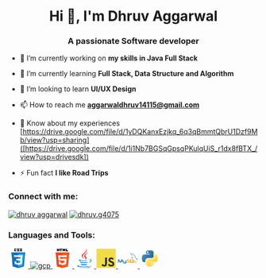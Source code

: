 
<h1 align="center">Hi 👋, I'm Dhruv Aggarwal</h1>
<h3 align="center">A passionate Software developer</h3>

- 🔭 I’m currently working on **my skills in Java Full Stack**

- 🌱 I’m currently learning **Full Stack, Data Structure and Algorithm**

- 👯 I’m looking to learn **UI/UX Design**

- 📫 How to reach me **aggarwaldhruv14115@gmail.com**

- 📄 Know about my experiences [https://drive.google.com/file/d/1yDQKanxEzjkq_6q3qBmmtQbrU1Dzf9Mb/view?usp=sharing]([https://drive.google.com/file/d/1i1Nb7BGSqGpsqPKulqUiS_r1dx8fBTX_/view?usp=drivesdk])

- ⚡ Fun fact **I like Road Trips**

<h3 align="left">Connect with me:</h3>
<p align="left">
<a href="https://linkedin.com/in/dhruv aggarwal" target="blank"><img align="center" src="https://raw.githubusercontent.com/rahuldkjain/github-profile-readme-generator/master/src/images/icons/Social/linked-in-alt.svg" alt="dhruv aggarwal" height="30" width="40" /></a>
<a href="https://instagram.com/dhruv.g4075" target="blank"><img align="center" src="https://raw.githubusercontent.com/rahuldkjain/github-profile-readme-generator/master/src/images/icons/Social/instagram.svg" alt="dhruv.g4075" height="30" width="40" /></a>
</p>

<h3 align="left">Languages and Tools:</h3>
<p align="left"> <a href="https://www.w3schools.com/css/" target="_blank" rel="noreferrer"> <img src="https://raw.githubusercontent.com/devicons/devicon/master/icons/css3/css3-original-wordmark.svg" alt="css3" width="40" height="40"/> </a> <a href="https://cloud.google.com" target="_blank" rel="noreferrer"> <img src="https://www.vectorlogo.zone/logos/google_cloud/google_cloud-icon.svg" alt="gcp" width="40" height="40"/> </a> <a href="https://www.w3.org/html/" target="_blank" rel="noreferrer"> <img src="https://raw.githubusercontent.com/devicons/devicon/master/icons/html5/html5-original-wordmark.svg" alt="html5" width="40" height="40"/> </a> <a href="https://www.java.com" target="_blank" rel="noreferrer"> <img src="https://raw.githubusercontent.com/devicons/devicon/master/icons/java/java-original.svg" alt="java" width="40" height="40"/> </a> <a href="https://developer.mozilla.org/en-US/docs/Web/JavaScript" target="_blank" rel="noreferrer"> <img src="https://raw.githubusercontent.com/devicons/devicon/master/icons/javascript/javascript-original.svg" alt="javascript" width="40" height="40"/> </a> <a href="https://www.mysql.com/" target="_blank" rel="noreferrer"> <img src="https://raw.githubusercontent.com/devicons/devicon/master/icons/mysql/mysql-original-wordmark.svg" alt="mysql" width="40" height="40"/> </a> <a href="https://www.python.org" target="_blank" rel="noreferrer"> <img src="https://raw.githubusercontent.com/devicons/devicon/master/icons/python/python-original.svg" alt="python" width="40" height="40"/> </a> </p>
